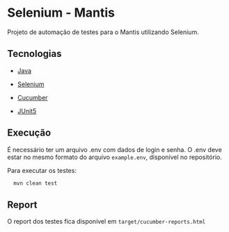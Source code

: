 # Selenium - Mantis

Projeto de automação de testes para o Mantis utilizando Selenium.

## Tecnologias
- [Java](https://www.java.com/pt-BR/)

- [Selenium](https://www.selenium.dev/)

- [Cucumber](https://cucumber.io/)
  
- [JUnit5](https://junit.org/junit5/)

## Execução
É necessário ter um arquivo .env com dados de login e senha. O .env deve estar no mesmo formato do arquivo `example.env`, disponível no repositório.

Para executar os testes:

```bash
  mvn clean test
```

## Report 

O report dos testes fica disponível em `target/cucumber-reports.html`
